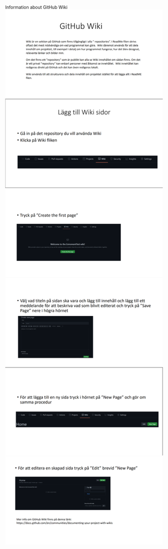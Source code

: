 Information about GitHub Wiki
<img src="WikiIMG/wiki-1.png">
<img src="WikiIMG/wiki-2.png">
<img src="WikiIMG/wiki-3.png">
<img src="WikiIMG/wiki-4.png">
<img src="WikiIMG/wiki-5.png">
<img src="WikiIMG/wiki-6.png">
